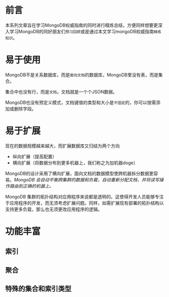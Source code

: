 # 前言
本系列文章旨在学习MongoDB权威指南的同时进行精炼总结，方便同样想要更深入学习MongoDB的同好朋友们`预习回顾`或是通过本文学习mongoDB权威指南`精炼知识`。
# 易于使用

MongoDB不是关系数据库，而是`面向文档`的数据库，MongoDB里没有表，而是集合。

集合中也没有行，而是`文档`，文档就是一个个JSON数据。

MongoDB也没有预定义模式，文档键值的类型和大小是`不固定`的，你可以按需添加或删除字段。

# 易于扩展

现在的数据规模越来越大，而扩展数据库又归结为两个方向
- 纵向扩展（提高配置）
- 横向扩展（将数据分布到更多机器上，我们称之为加机器doge）

MongoDB的设计采用了横向扩展，面向文档的数据模型使跨机器拆分数据更容易。*MongoDB 会自动平衡跨集群的数据和负载，自动重新分配文档，并将读写操作路由到正确的机器上。*

MongoDB 集群的拓扑结构对应用程序来说都是透明的。这使得开发人员能够专注于应用程序的开发，而无须考虑扩展问题。同样，如需扩展现有部署的拓扑结构以支持更多负载，那么也无须更改应用程序的逻辑。

# 功能丰富

## 索引
## 聚合
## 特殊的集合和索引类型
